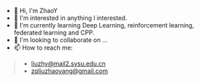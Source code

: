 - 👋 Hi, I'm ZhaoY
- 👀 I'm interested in anything I interested.
- 🌱 I'm currently learning Deep Learning, reinforcement learning, federated learning and CPP.
- 💞️ I'm looking to collaborate on ...
- 📫 How to reach me: 
> * liuzhy@mail2.sysu.edu.cn 
> * zqliuzhaoyang@gmail.com

<!---
AnnLIU15/AnnLIU15 is a ✨ special ✨ repository because its `README.md` (this file) appears on your GitHub profile.
You can click the Preview link to take a look at your changes.
--->

